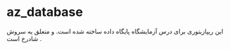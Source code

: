 # az_database
این ریپازیتوری برای درس آزمایشگاه پایگاه داده ساخته شده است.
و متعلق یه سروش شادرخ است .
